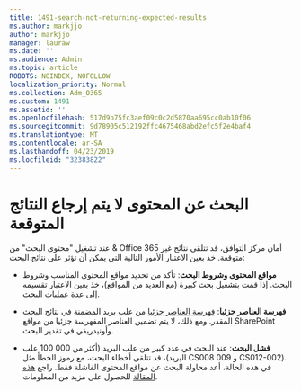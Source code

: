 ```yaml
---
title: 1491-search-not-returning-expected-results
ms.author: markjjo
author: markjjo
manager: lauraw
ms.date: ''
ms.audience: Admin
ms.topic: article
ROBOTS: NOINDEX, NOFOLLOW
localization_priority: Normal
ms.collection: Adm_O365
ms.custom: 1491
ms.assetid: ''
ms.openlocfilehash: 517d9b75fc3aef09c0c2d5870aa695cc0ab10f06
ms.sourcegitcommit: 9d78905c512192ffc4675468abd2efc5f2e4baf4
ms.translationtype: MT
ms.contentlocale: ar-SA
ms.lasthandoff: 04/23/2019
ms.locfileid: "32383822"
---
```

# <a name="content-search-not-returning-expected-results"></a>البحث عن المحتوى لا يتم إرجاع النتائج المتوقعة

عند تشغيل "محتوى البحث" من & Office 365 أمان مركز التوافق، قد تتلقى نتائج غير متوقعة. خذ بعين الاعتبار الأمور التالية التي يمكن أن تؤثر على نتائج البحث:

- **مواقع المحتوى وشروط البحث**: تأكد من تحديد مواقع المحتوى المناسب وشروط البحث. إذا قمت بتشغيل بحث كبيرة (مع العديد من المواقع)، خذ بعين الاعتبار تقسيمه إلى عدة عمليات البحث.

- **فهرسة العناصر جزئيا**: [فهرسة العناصر جزئيا](https://docs.microsoft.com/office365/securitycompliance/partially-indexed-items-in-content-search) من علب بريد المضمنة في نتائج البحث المقدر. ومع ذلك، لا يتم تضمين العناصر المفهرسة جزئيا من مواقع SharePoint وأونيدريفي في تقدير البحث.

- **فشل البحث**: عند البحث في عدد كبير من علب البريد (أكثر من 000 100 علب البريد)، قد تتلقى أخطاء البحث، مع رموز الخطأ مثل CS008 009 و CS012-002). في هذه الحالة، أعد محاولة البحث عن مواقع المحتوى الفاشلة فقط. راجع [هذه المقالة](https://docs.microsoft.com/office365/securitycompliance/retry-failed-content-search) للحصول على مزيد من المعلومات.
